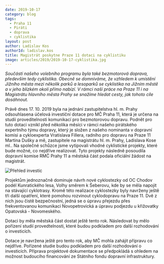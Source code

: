 ```yaml
---
date: 2019-10-17
category: blog
tags: 
  - Praha 11 
  - Piráti 
  - doprava 
  - cyklistika
layout: post
author: Ladislav Kos
authorId: ladislav.kos
title: Magistrát poskytne Praze 11 dotaci na cyklistiku
image: articles/2019/2019-10-17-cyklistika.jpg
---
```


*Součástí našeho volebního programu byla také bezmotorová doprava, především tedy cyklistika. Obecně se domníváme, že vzhledem k umístění Jižního města mezi několik parků a lesoparků se cyklistika na Jižním městě a v jeho blízkém okolí přímo nabízí. V rámci naší práce na Praze 11 i na Magistrátu hlavního města Prahy se snažíme hledat cesty, jak tohoto cíle dosáhnout.*

Právě dnes 17. 10. 2019 byla na jednání zastupitelstva hl. m. Prahy odsouhlasena účelová investiční dotace pro MČ Praha 11, která je určena na studii proveditelnosti komunikací pro bezmotorovou dopravu. Podnět pro tuto dotaci vznikl před několika měsíci v rámci našeho pirátského expertního týmu dopravy, který je složen z našeho nominanta v dopravní komisi a cykloexperta Vratislava Fillera, radního pro dopravu na Praze 11 Martina Dušky a mě, zastupitele na magistrátu hl. m. Prahy, Ladislava Kose ml..  Na společné schůzce jsme vytipovali vhodné cyklistické projekty, které bude možné, co nejdříve realizovat. Tyto projekty následně posoudila dopravní komise RMČ Prahy 11 a městská část podala oficiální žádost na magistrát. 

![Přehled investic](articles/2019/2019-10-17-cyklistika1.jpg)
 
Projektům jednoznačně dominuje návrh nové cyklostezky od OC Chodov podél Kunratického lesa, Volhy směrem k Šeberovu, kde by se měla napojit na stávající cyklotrasy.  Kromě této realizace cyklostezky byly navrženy ještě tři další opatření, které pomohou rozvinout cyklodopravu na Praze 11. Dvě z nich jsou čistě bezpečnostní, jedná se o úpravu přejezdu přes frekventovanou komunikaci Novopetrovická a úpravu podjezdu u křižovatky Opatovská - Novomeského.


Dotaci by měla městská část dostat ještě tento rok. Následovat by mělo pořízení studií provedtelnosti, které budou podkladem pro další rozhodování o investicích.

Dotace je navržena ještě pro tento rok, aby MČ mohla zahájit přípravu co nejdříve. Pořízené studie budou podkladem pro další rozhodování o investicích. Příprava projektové dokumentace se předpokládá s ohledem na možnost budoucího financování ze Státního fondu dopravní ínfrastruktury.
